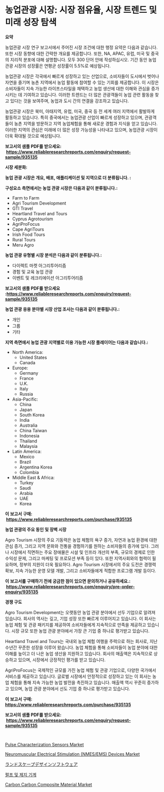 <p><h1>농업관광 시장: 시장 점유율, 시장 트렌드 및 미래 성장 탐색</h1></p><p><strong>요약</strong></p>
<p><p>농업관광 시장 연구 보고서에서 주어진 시장 조건에 대한 행정 요약은 다음과 같습니다. 또한 시장 동향에 대한 간략한 개요를 제공합니다. 또한, NA, APAC, 유럽, 미국 및 중국의 지리적 분포에 대해 설명합니다. 모두 300 단어 안에 작성하십시오. 기간 동안 농업관광 시장의 성장률은 연평균 성장률이 5.5%로 예상됩니다.</p><p>농업관광 시장은 각국에서 빠르게 성장하고 있는 산업으로, 소비자들이 도시에서 벗어나 자연을 즐기며 농촌 지역에서 농업 활동에 참여할 수 있는 기회를 제공합니다. 이 시장은 소비자들이 지속 가능한 라이프스타일을 채택하고 농업 생산에 대한 이해와 관심을 증가시키는 데 기여하고 있습니다. 이러한 트렌드는 더 많은 관광객들이 농업 관련 활동을 찾고 있다는 것을 보여주며, 농업과 도시 간의 연결을 강조하고 있습니다.</p><p>농업관광 시장은 북미, 아태지역, 유럽, 미국, 중국 등 전 세계 여러 지역에서 활발하게 활동하고 있습니다. 특히 중국에서는 농업관광 산업이 빠르게 성장하고 있으며, 관광객들이 농촌 지역을 방문하고 지역 농업체험을 통해 새로운 경험과 지식을 얻고 있습니다. 이러한 지역의 관심은 미래에 더 많은 성장 가능성을 나타내고 있으며, 농업관광 시장이 더욱 확대될 것으로 예상됩니다.</p></p>
<p><strong>보고서의 샘플 PDF를 받으세요: &nbsp;<a href="https://www.reliableresearchreports.com/enquiry/request-sample/935135">https://www.reliableresearchreports.com/enquiry/request-sample/935135</a></strong></p>
<p><strong>시장 세분화:</strong></p>
<p><strong> 농업 관광 시장은 개요, 배포, 애플리케이션 및 지역으로 더 분류됩니다. :</strong></p>
<p><strong>구성요소 측면에서는 농업 관광 시장은 다음과 같이 분류됩니다.:</strong></p>
<p><ul><li>Farm to Farm</li><li>Agri Tourism Development</li><li>GTI Travel</li><li>Heartland Travel and Tours</li><li>Cyprus Agrotourism</li><li>AgriProFocus</li><li>Cape AgriTours</li><li>Irish Food Tours</li><li>Rural Tours</li><li>Meru Agro</li></ul></p>
<p><strong> 농업 관광 유형별 시장 분석은 다음과 같이 분류됩니다.:</strong></p>
<p><ul><li>다이렉트 마켓 아그리투어리즘</li><li>경험 및 교육 농업 관광</li><li>이벤트 및 레크리에이션 아그리투어리즘</li></ul></p>
<p><strong>보고서의 샘플 PDF를 받으세요 :<a href="https://www.reliableresearchreports.com/enquiry/request-sample/935135">https://www.reliableresearchreports.com/enquiry/request-sample/935135</a></strong></p>
<p><strong> 농업 관광 응용 분야별 시장 산업 조사는 다음과 같이 분류됩니다.:</strong></p>
<p><ul><li>개인</li><li>그룹</li><li>기타</li></ul></p>
<p><strong>지역 측면에서 농업 관광 지역별로 이용 가능한 시장 플레이어는 다음과 같습니다.:</strong></p>
<p><ul>
    <li>
        North America:
        <ul>
            <li>United States</li>
            <li>Canada</li>
        </ul>
    </li>
    <li>
        Europe:
        <ul>
            <li>Germany</li>
            <li>France</li>
            <li>U.K.</li>
            <li>Italy</li>
            <li>Russia</li>
        </ul>
    </li>
    <li>
        Asia-Pacific:
        <ul>
            <li>China</li>
            <li>Japan</li>
            <li>South Korea</li>
            <li>India</li>
            <li>Australia</li>
            <li>China Taiwan</li>
            <li>Indonesia</li>
            <li>Thailand</li>
            <li>Malaysia</li>
        </ul>
    </li>
    <li>
        Latin America:
        <ul>
            <li>Mexico</li>
            <li>Brazil</li>
            <li>Argentina Korea</li>
            <li>Colombia</li>
        </ul>
    </li>
    <li>
        Middle East & Africa:
        <ul>
            <li>Turkey</li>
            <li>Saudi</li>
            <li>Arabia</li>
            <li>UAE</li>
            <li>Korea</li>
        </ul>
    </li>
    </ul></p>
<p><strong>이 보고서 구매: &nbsp;<a href="https://www.reliableresearchreports.com/purchase/935135">https://www.reliableresearchreports.com/purchase/935135</a></strong></p>
<p><strong>농업 관광의 주요 동인 및 장벽 시장</strong></p>
<p><p>Agro Tourism 시장의 주요 기동력은 농업 체험의 욕구 증가, 자연과 농업 환경에 대한 관심 증가, 그리고 지역 문화와 전통을 경험하기를 원하는 소비자들의 증가에 있다. 그러나 시장에서 직면하는 주요 장애물은 시설 및 인프라 개선의 부족, 규모의 경제로 인한 수익성 문제, 그리고 마케팅 및 프로모션 부족 등이 있다. 또한 지역사회와의 협력이 필요하며, 정부의 지원이 더욱 필요하다. Agro Tourism 시장에서의 주요 도전은 경쟁력 확보, 지속 가능한 운영 모델 개발, 그리고 소비자들에게 적합한 프로그램 개발 등이다.</p></p>
<p><strong>이 보고서를 구매하기 전에 궁금한 점이 있으면 문의하거나 공유하세요.: &nbsp;<a href="https://www.reliableresearchreports.com/enquiry/pre-order-enquiry/935135">https://www.reliableresearchreports.com/enquiry/pre-order-enquiry/935135</a></strong></p>
<p><strong>경쟁 구도</strong></p>
<p><p>Agro Tourism Development는 오랫동안 농업 관광 분야에서 선두 기업으로 알려져 있습니다. 회사의 역사는 깊고, 기업 성장 또한 빠르게 이루어지고 있습니다. 이 회사는 농업 체험 및 관광 패키지를 제공하여 소비자들에게 지속적으로 만족을 제공하고 있습니다. 시장 규모 또한 농업 관광 분야에서 가장 큰 기업 중 하나로 평가받고 있습니다.</p><p>Heartland Travel and Tours는 국내외 농업 체험 여행을 주력으로 하는 회사로, 지난 수년간 꾸준한 성장을 이루어 왔습니다. 농업 체험을 통해 소비자들이 농업 분야에 대한 이해를 높이고 더 나은 농업 생산을 지원하고 있습니다. 회사의 매출액은 지속적으로 상승하고 있으며, 시장에서 긍정적인 평가를 받고 있습니다.</p><p>AgriProFocus는 국제적인 규모를 가진 농업 체험 및 관광 기업으로, 다양한 국가에서 서비스를 제공하고 있습니다. 글로벌 시장에서 안정적으로 성장하고 있는 이 회사는 농업 체험을 통해 지속 가능한 농업 발전을 촉진하고 있습니다. 매출액 역시 꾸준히 증가하고 있으며, 농업 관광 분야에서 선도 기업 중 하나로 평가받고 있습니다.</p></p>
<p><strong>이 보고서 구매: &nbsp; <a href="https://www.reliableresearchreports.com/purchase/935135">https://www.reliableresearchreports.com/purchase/935135</a></strong></p>
<p><strong>보고서의 샘플 PDF를 받으세요: &nbsp;<a href="https://www.reliableresearchreports.com/enquiry/request-sample/935135">https://www.reliableresearchreports.com/enquiry/request-sample/935135</a></strong><strong></strong></p>
<p>&nbsp;</p>
<p><p><a href="https://issuu.com/reportprime-2/docs/pulse-characterization-sensors-market-size-2030.pp">Pulse Characterization Sensors Market</a></p><p><a href="https://five-trouble-98a.notion.site/Neuromuscular-Electrical-Stimulation-NMES-EMS-Devices-Market-Size-Growth-and-Forecast-from-2024--209977111f3c4f328d7f977638169938">Neuromuscular Electrical Stimulation (NMES/EMS) Devices Market</a></p><p><a href="https://medium.com/@luispacocha/%E6%99%AF%E8%A6%B3%E3%83%87%E3%82%B6%E3%82%A4%E3%83%B3%E3%82%BD%E3%83%95%E3%83%88%E3%82%A6%E3%82%A7%E3%82%A2%E5%B8%82%E5%A0%B4-%E5%B8%82%E5%A0%B4cagr-%E5%B8%82%E5%A0%B4%E5%8B%95%E5%90%91-%E6%88%90%E9%95%B7%E6%88%A6%E7%95%A5%E3%81%AB%E5%AF%BE%E3%81%99%E3%82%8B%E6%B4%9E%E5%AF%9F-0280049e2b7a">ランドスケープデザインソフトウェア</a></p><p><a href="https://medium.com/@sinjinluong3e0awx2m195k76/%ED%8E%84%ED%94%84-%EB%B0%8F-%EC%A2%85%EC%9D%B4-%EA%B8%B0%EA%B3%84-%EC%8B%9C%EC%9E%A5-%EA%B2%BD%EC%9F%81-%EB%B6%84%EC%84%9D-%EC%8B%9C%EC%9E%A5-%EB%8F%99%ED%96%A5-%EB%B0%8F-2031%EB%85%84%EA%B9%8C%EC%A7%80-%EC%98%88%EC%B8%A1-f1fb86659628">펄프 및 제지 기계</a></p><p><a href="https://view.publitas.com/reportprime-1/carbon-carbon-composite-material-market-research-report-provides-thorough-industry-overview-which-offers-an-in-depth-analysis-of-product-trends-and-new-market-divisions/">Carbon Carbon Composite Material Market</a></p></p>